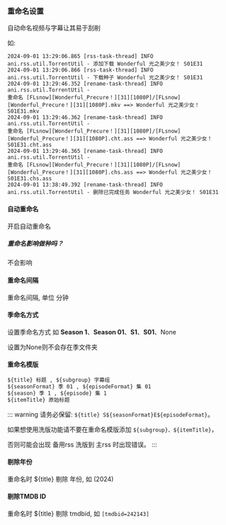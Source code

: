 ### 重命名设置

自动命名视频与字幕让其易于刮削

如:

```log
2024-09-01 13:29:06.865 [rss-task-thread] INFO ani.rss.util.TorrentUtil - 添加下载 Wonderful 光之美少女！ S01E31
2024-09-01 13:29:06.866 [rss-task-thread] INFO ani.rss.util.TorrentUtil - 下载种子 Wonderful 光之美少女！ S01E31
2024-09-01 13:29:46.352 [rename-task-thread] INFO ani.rss.util.TorrentUtil -
重命名 [FLsnow][Wonderful_Precure！][31][1080P]/[FLsnow][Wonderful_Precure！][31][1080P].mkv ==> Wonderful 光之美少女！
S01E31.mkv
2024-09-01 13:29:46.362 [rename-task-thread] INFO ani.rss.util.TorrentUtil -
重命名 [FLsnow][Wonderful_Precure！][31][1080P]/[FLsnow][Wonderful_Precure！][31][1080P].cht.ass ==> Wonderful 光之美少女！
S01E31.cht.ass
2024-09-01 13:29:46.365 [rename-task-thread] INFO ani.rss.util.TorrentUtil -
重命名 [FLsnow][Wonderful_Precure！][31][1080P]/[FLsnow][Wonderful_Precure！][31][1080P].chs.ass ==> Wonderful 光之美少女！
S01E31.chs.ass
2024-09-01 13:38:49.392 [rename-task-thread] INFO ani.rss.util.TorrentUtil - 删除已完成任务 Wonderful 光之美少女！ S01E31
```

#### 自动重命名

开启自动重命名

##### 重命名影响做种吗？

不会影响

#### 重命名间隔

重命名间隔, 单位 分钟

#### 季命名方式

设置季命名方式 如 **Season 1**、**Season 01**、**S1**、**S01**、None

设置为None则不会存在季文件夹

#### 重命名模版

```md
${title} 标题 , ${subgroup} 字幕组
${seasonFormat} 季 01 , ${episodeFormat} 集 01
${season} 季 1 , ${episode} 集 1
${itemTitle} 原始标题
```

::: warning
请务必保留: `${title} S${seasonFormat}E${episodeFormat}`。

如果想使用洗版功能请不要在重命名模版添加 `${subgroup}、${itemTitle}`，

否则可能会出现 备用rss 洗版到 主rss 时出现错误。
:::

#### 剔除年份

重命名时 ${title} 剔除 年份, 如 (2024)

#### 剔除TMDB ID

重命名时 ${title} 剔除 tmdbid, 如 `[tmdbid=242143]`

